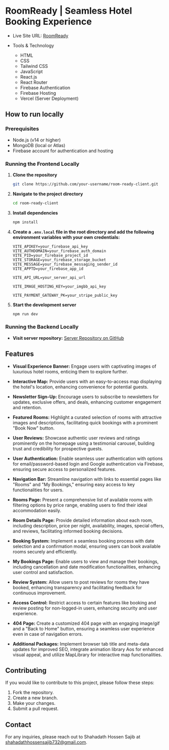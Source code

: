 # RoomReady | Seamless Hotel Booking Experience

- Live Site URL: [RoomReady](https://eleventh-a-roomready.web.app)

- Tools & Technology
  - HTML
  - CSS
  - Tailwind CSS
  - JavaScript
  - React.js
  - React Router
  - Firebase Authentication
  - Firebase Hosting
  - Vercel (Server Deployment)

## How to run locally

### Prerequisites

- Node.js (v14 or higher)
- MongoDB (local or Atlas)
- Firebase account for authentication and hosting

### Running the Frontend Locally

1. **Clone the repository**

   ```bash
   git clone https://github.com/your-username/room-ready-client.git
   ```

2. **Navigate to the project directory**

   ```bash
   cd room-ready-client
   ```

3. **Install dependencies**

   ```bash
   npm install
   ```

4. **Create a `.env.local` file in the root directory and add the following environment variables with your own credentials:**

   ```env
   VITE_APIKEY=your_firebase_api_key
   VITE_AUTHDOMAIN=your_firebase_auth_domain
   VITE_PID=your_firebase_project_id
   VITE_STORAGE=your_firebase_storage_bucket
   VITE_MESSAGE=your_firebase_messaging_sender_id
   VITE_APPTD=your_firebase_app_id

   VITE_API_URL=your_server_api_url

   VITE_IMAGE_HOSTING_KEY=your_imgbb_api_key

   VITE_PAYMENT_GATEWAY_PK=your_stripe_public_key
   ```

5. **Start the development server**

   ```bash
   npm run dev
   ```

### Running the Backend Locally

- **Visit server repository:** [Server Repository on GitHub](https://github.com/shahadathhs/room-ready-server)



## Features

- **Visual Experience Banner:** Engage users with captivating images of luxurious hotel rooms, enticing them to explore further.

- **Interactive Map:** Provide users with an easy-to-access map displaying the hotel's location, enhancing convenience for potential guests.

- **Newsletter Sign-Up:** Encourage users to subscribe to newsletters for updates, exclusive offers, and deals, enhancing customer engagement and retention.

- **Featured Rooms:** Highlight a curated selection of rooms with attractive images and descriptions, facilitating quick bookings with a prominent "Book Now" button.

- **User Reviews:** Showcase authentic user reviews and ratings prominently on the homepage using a testimonial carousel, building trust and credibility for prospective guests.

- **User Authentication:** Enable seamless user authentication with options for email/password-based login and Google authentication via Firebase, ensuring secure access to personalized features.

- **Navigation Bar:** Streamline navigation with links to essential pages like "Rooms" and "My Bookings," ensuring easy access to key functionalities for users.

- **Rooms Page:** Present a comprehensive list of available rooms with filtering options by price range, enabling users to find their ideal accommodation easily.

- **Room Details Page:** Provide detailed information about each room, including description, price per night, availability, images, special offers, and reviews, facilitating informed booking decisions.

- **Booking System:** Implement a seamless booking process with date selection and a confirmation modal, ensuring users can book available rooms securely and efficiently.

- **My Bookings Page:** Enable users to view and manage their bookings, including cancellation and date modification functionalities, enhancing user control and satisfaction.

- **Review System:** Allow users to post reviews for rooms they have booked, enhancing transparency and facilitating feedback for continuous improvement.

- **Access Control:** Restrict access to certain features like booking and review posting for non-logged-in users, enhancing security and user experience.

- **404 Page:** Create a customized 404 page with an engaging image/gif and a "Back to Home" button, ensuring a seamless user experience even in case of navigation errors.

- **Additional Packages:** Implement browser tab title and meta-data updates for improved SEO, integrate animation library Aos for enhanced visual appeal, and utilize MapLibrary for interactive map functionalities.

## Contributing

If you would like to contribute to this project, please follow these steps:

1. Fork the repository.
2. Create a new branch.
3. Make your changes.
4. Submit a pull request.

## Contact

For any inquiries, please reach out to Shahadath Hossen Sajib at <shahadathhossensajib732@gmail.com>.